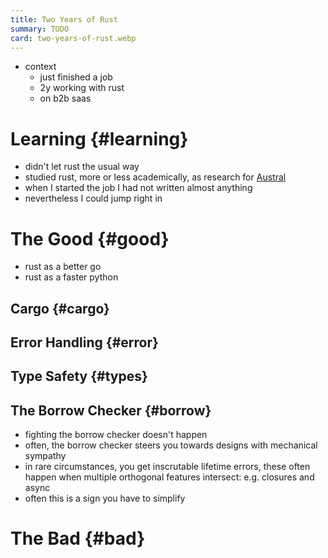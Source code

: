 ```yaml
---
title: Two Years of Rust
summary: TODO
card: two-years-of-rust.webp
---
```


- context
  - just finished a job
  - 2y working with rust
  - on b2b saas

# Learning {#learning}

- didn't let rust the usual way
- studied rust, more or less academically, as research for [Austral][au]
- when I started the job I had not written almost anything
- nevertheless I could jump right in

# The Good {#good}

- rust as a better go
- rust as a faster python

## Cargo {#cargo}

## Error Handling {#error}

## Type Safety {#types}

## The Borrow Checker {#borrow}

- fighting the borrow checker doesn't happen
- often, the borrow checker steers you towards designs with mechanical sympathy
- in rare circumstances, you get inscrutable lifetime errors, these often happen when multiple orthogonal features intersect: e.g. closures and async
- often this is a sign you have to simplify

# The Bad {#bad}

[au]: https://github.com/austral/austral
